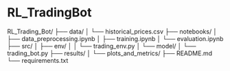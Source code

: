 # RL_TradingBot
RL_Trading_Bot/
├── data/
│   └── historical_prices.csv
├── notebooks/
│   ├── data_preprocessing.ipynb
│   ├── training.ipynb
│   └── evaluation.ipynb
├── src/
│   ├── env/
│   │   └── trading_env.py
│   └── model/
│       └── trading_bot.py
├── results/
│   └── plots_and_metrics/
├── README.md
└── requirements.txt
